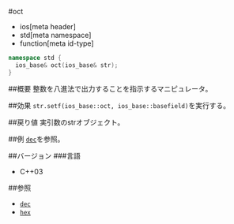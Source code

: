 #oct
* ios[meta header]
* std[meta namespace]
* function[meta id-type]

```cpp
namespace std {
  ios_base& oct(ios_base& str);
}
```

##概要
整数を八進法で出力することを指示するマニピュレータ。

##効果
`str.setf(ios_base::oct, ios_base::basefield)`を実行する。

##戻り値
実引数のstrオブジェクト。

##例
[`dec`](./dec.md)を参照。

##バージョン
###言語
- C++03

##参照
- [`dec`](./dec.md)
- [`hex`](./hex.md)

